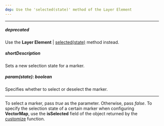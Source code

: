 ```yaml
---
dep: Use the 'selected(state)' method of the Layer Element
---
```

---
##### deprecated
Use the **Layer Element** | [selected(state)](/api-reference/20%20Data%20Visualization%20Widgets/70%20dxVectorMap/7%20Map%20Elements/Layer%20Element/3%20Methods/selected(state).md '/Documentation/ApiReference/Data_Visualization_Widgets/dxVectorMap/Map_Elements/Layer_Element/Methods/#selectedstate') method instead.

##### shortDescription
Sets a new selection state for a marker.

##### param(state): boolean
Specifies whether to select or deselect the marker.

---
To select a marker, pass *true* as the parameter. Otherwise, pass *false*. To specify the selection state of a certain marker when configuring **VectorMap**, use the **isSelected** field of the object returned by the [customize](/api-reference/20%20Data%20Visualization%20Widgets/70%20dxVectorMap/1%20Configuration/markerSettings/customize.md '/Documentation/ApiReference/Data_Visualization_Widgets/dxVectorMap/Configuration/markerSettings/#customize') function.